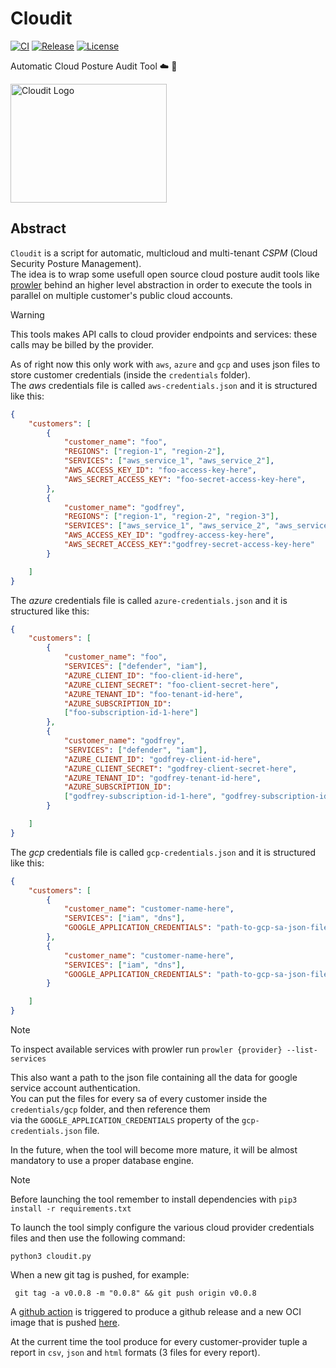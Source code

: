 # Cloudit
[![CI](https://github.com/rooted-io/cloudit/actions/workflows/ci.yaml/badge.svg)](https://github.com/rooted-io/cloudit/actions/workflows/ci.yaml)  [![Release](https://github.com/rooted-io/cloudit/actions/workflows/release.yaml/badge.svg)](https://github.com/rooted-io/cloudit/actions/workflows/release.yaml)  [![License](https://img.shields.io/badge/License-Apache%202.0-blue.svg)](https://opensource.org/licenses/Apache-2.0)



Automatic Cloud Posture Audit Tool ☁️ 🔬  

<img src="docs/images/tool-logo.png" alt="Cloudit Logo" width="250" height="190"> 

## Abstract


`Cloudit` is a script for automatic, multicloud and  multi-tenant *CSPM* (Cloud Security Posture Management).  
The idea is to wrap some usefull open source cloud posture audit tools like [prowler](https://github.com/prowler-cloud/prowler)  behind an higher level abstraction in order to execute the tools in parallel on multiple customer's public cloud accounts.  

> [!WARNING]  
> This tools makes API calls to cloud provider endpoints and services: these calls may be billed by the provider.  

As of right now this only work with `aws`, `azure` and `gcp` and uses json files to store customer credentials (inside the `credentials` folder).  
The *aws* credentials file is called `aws-credentials.json` and it is structured like this:  

```json
{
    "customers": [
        {
            "customer_name": "foo",
            "REGIONS": ["region-1", "region-2"],
            "SERVICES": ["aws_service_1", "aws_service_2"],
            "AWS_ACCESS_KEY_ID": "foo-access-key-here",
            "AWS_SECRET_ACCESS_KEY": "foo-secret-access-key-here",
        },
        {
            "customer_name": "godfrey",
            "REGIONS": ["region-1", "region-2", "region-3"],
            "SERVICES": ["aws_service_1", "aws_service_2", "aws_service_3"],
            "AWS_ACCESS_KEY_ID": "godfrey-access-key-here",
            "AWS_SECRET_ACCESS_KEY":"godfrey-secret-access-key-here"
        }

    ]
}
```   

The *azure* credentials file is called `azure-credentials.json` and it is structured like this:  

```json
{
    "customers": [
        {
            "customer_name": "foo",
            "SERVICES": ["defender", "iam"],
            "AZURE_CLIENT_ID": "foo-client-id-here",
            "AZURE_CLIENT_SECRET": "foo-client-secret-here",
            "AZURE_TENANT_ID": "foo-tenant-id-here",
            "AZURE_SUBSCRIPTION_ID":
            ["foo-subscription-id-1-here"]
        },
        {
            "customer_name": "godfrey",
            "SERVICES": ["defender", "iam"],
            "AZURE_CLIENT_ID": "godfrey-client-id-here",
            "AZURE_CLIENT_SECRET": "godfrey-client-secret-here",
            "AZURE_TENANT_ID": "godfrey-tenant-id-here",
            "AZURE_SUBSCRIPTION_ID":
            ["godfrey-subscription-id-1-here", "godfrey-subscription-id-2-here"]
        }

    ]
}
```   


The *gcp* credentials file is called `gcp-credentials.json` and it is structured like this:  

```json
{
    "customers": [
        {
            "customer_name": "customer-name-here",
            "SERVICES": ["iam", "dns"],
            "GOOGLE_APPLICATION_CREDENTIALS": "path-to-gcp-sa-json-file-here (eg. credentials/gcp/customer1-gcp-sa.json)"
        },
        {
            "customer_name": "customer-name-here",
            "SERVICES": ["iam", "dns"],
            "GOOGLE_APPLICATION_CREDENTIALS": "path-to-gcp-sa-json-file-here (eg. credentials/gcp/customer2-gcp-sa.json)"
        }

    ]
}
```   

> [!NOTE]  
> To inspect available services with prowler run `prowler {provider} --list-services`  

This also want a path to the json file containing all the data for google service account authentication.  
You can put the files for every sa of every customer inside the `credentials/gcp` folder, and then reference them  
via the `GOOGLE_APPLICATION_CREDENTIALS` property of the `gcp-credentials.json` file.  

In the future, when the tool will become more mature, it will be almost mandatory to use a proper database engine.  

> [!NOTE]  
> Before launching the tool remember to install dependencies with `pip3 install -r requirements.txt`  

To launch the tool simply configure the various cloud provider credentials files and then use the following command:  
```console
python3 cloudit.py
```  

When a new git tag is pushed, for example:  
```console
 git tag -a v0.0.8 -m "0.0.8" && git push origin v0.0.8
```  
A [github action](https://github.com/rooted-io/cloudit/blob/main/.github/workflows/release.yaml) is triggered to produce a github release and a new OCI image that is pushed [here](https://github.com/rooted-io/cloudit/pkgs/container/cloudit).  




At the current time the tool produce for every customer-provider tuple a report in `csv`, `json` and `html` formats (3 files for every report).  



